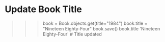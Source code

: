 # Update Book Title

>>> book = Book.objects.get(title="1984")
>>> book.title = "Nineteen Eighty-Four"
>>> book.save()
>>> book.title
'Nineteen Eighty-Four'  # Title updated
